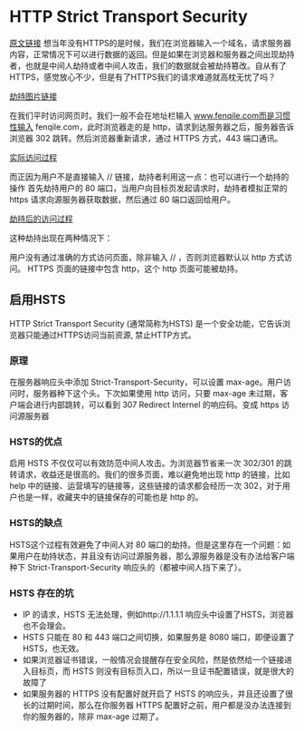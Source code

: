 # HTTP Strict Transport Security

[原文链接](https://juejin.cn/post/6844903952211771405)
想当年没有HTTPS的是时候，我们在浏览器输入一个域名，请求服务器内容，正常情况下可以进行数据的返回。但是如果在浏览器和服务器之间出现劫持者，也就是中间人劫持或者中间人攻击，我们的数据就会被劫持篡改。自从有了HTTPS，感觉放心不少，但是有了HTTPS我们的请求难道就高枕无忧了吗？

[劫持图片链接](https://p1-jj.byteimg.com/tos-cn-i-t2oaga2asx/gold-user-assets/2019/9/24/16d63eda4deadde8~tplv-t2oaga2asx-zoom-in-crop-mark:4536:0:0:0.image)

在我们平时访问网页时。我们一般不会在地址栏输入 www.fenqile.com而是习惯性输入 fenqile.com，此时浏览器走的是 http，请求到达服务器之后，服务器告诉浏览器 302 跳转。然后浏览器重新请求，通过 HTTPS 方式，443 端口通讯。

[实际访问过程](https://p1-jj.byteimg.com/tos-cn-i-t2oaga2asx/gold-user-assets/2019/9/25/16d6402bc1a3761e~tplv-t2oaga2asx-zoom-in-crop-mark:4536:0:0:0.image)

而正因为用户不是直接输入 // 链接，劫持者利用这一点：也可以进行一个劫持的操作 首先劫持用户的 80 端口，当用户向目标页发起请求时，劫持者模拟正常的 https 请求向源服务器获取数据，然后通过 80 端口返回给用户。

[劫持后的访问过程](https://p1-jj.byteimg.com/tos-cn-i-t2oaga2asx/gold-user-assets/2019/9/25/16d640c0684526cd~tplv-t2oaga2asx-zoom-in-crop-mark:4536:0:0:0.image)

这种劫持出现在两种情况下：

用户没有通过准确的方式访问页面，除非输入 // ，否则浏览器默认以 http 方式访问。
HTTPS 页面的链接中包含 http，这个 http 页面可能被劫持。

## 启用HSTS

HTTP Strict Transport Security (通常简称为HSTS) 是一个安全功能，它告诉浏览器只能通过HTTPS访问当前资源, 禁止HTTP方式。

### 原理

在服务器响应头中添加 Strict-Transport-Security，可以设置 max-age。用户访问时，服务器种下这个头。下次如果使用 http 访问，只要 max-age 未过期，客户端会进行内部跳转，可以看到 307 Redirect Internel 的响应码。变成 https 访问源服务器

### HSTS的优点

启用 HSTS 不仅仅可以有效防范中间人攻击。为浏览器节省来一次 302/301 的跳转请求，收益还是很高的。我们的很多页面，难以避免地出现 http 的链接，比如 help 中的链接、运营填写的链接等，这些链接的请求都会经历一次 302，对于用户也是一样，收藏夹中的链接保存的可能也是 http 的。

### HSTS的缺点

HSTS这个过程有效避免了中间人对 80 端口的劫持。但是这里存在一个问题：如果用户在劫持状态，并且没有访问过源服务器，那么源服务器是没有办法给客户端种下 Strict-Transport-Security 响应头的（都被中间人挡下来了）。

### HSTS 存在的坑

* IP 的请求，HSTS 无法处理，例如http://1.1.1.1 响应头中设置了HSTS，浏览器也不会理会。
* HSTS 只能在 80 和 443 端口之间切换，如果服务是 8080 端口，即便设置了 HSTS，也无效。
* 如果浏览器证书错误，一般情况会提醒存在安全风险，然是依然给一个链接进入目标页，而 HSTS 则没有目标页入口，所以一旦证书配置错误，就是很大的故障了
* 如果服务器的 HTTPS 没有配置好就开启了 HSTS 的响应头，并且还设置了很长的过期时间，那么在你服务器 HTTPS 配置好之前，用户都是没办法连接到你的服务器的，除非 max-age 过期了。
